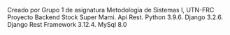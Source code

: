 Creado por Grupo 1 de asignatura Metodología de Sistemas I, UTN-FRC
Proyecto Backend Stock Super Mami. 
Api Rest. 
Python 3.9.6. 
Django 3.2.6. 
Django Rest Framework 3.12.4. 
MySql 8.0
